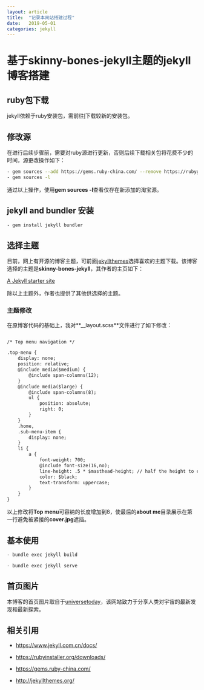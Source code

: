 ```yaml
---
layout: article
title:  "记录本网站搭建过程"
date:   2019-05-01
categories: jekyll
---
```


# 基于skinny-bones-jekyll主题的jekyll博客搭建 #

## ruby包下载 ##

jekyll依赖于ruby安装包，需前往[l](https://rubyinstaller.org/downloads/)下载较新的安装包。

## 修改源 ##

在进行后续步骤前，需要对ruby源进行更新，否则后续下载相关包将花费不少的时间，源更改操作如下：

```bash
- gem sources --add https://gems.ruby-china.com/ --remove https://rubygems.org/
- gem sources -l
```

通过以上操作，使用**gem sources -l**查看仅存在新添加的淘宝源。

## jekyll and bundler 安装 ##

```bash
- gem install jekyll bundler
```

## 选择主题 ##

目前，网上有开源的博客主题，可前面[jekyllthemes](http://jekyllthemes.org/)选择喜欢的主题下载。该博客选择的主题是**skinny-bones-jekyll**，其作者的主页如下：

[A Jekyll starter site](http://mademistakes.com/)

除以上主题外，作者也提供了其他供选择的主题。

### 主题修改 ###

在原博客代码的基础上，我对**__layout.scss**文件进行了如下修改：

```html

/* Top menu navigation */

.top-menu {
	display: none;
	position: relative;
	@include media($medium) {
		@include span-columns(12);
	}
	@include media($large) {
		@include span-columns(8);
		ul {
			position: absolute;
			right: 0;
		}
	}
	.home,
	.sub-menu-item {
		display: none;
	}
	li {
		a {
			font-weight: 700;
			@include font-size(16,no);
			line-height: .5 * $masthead-height; // half the height to center vertically
			color: $black;
			text-transform: uppercase;
		}
	}
}


```

以上修改将**Top menu**可容纳的长度增加到8，使最后的**about me**目录展示在第一行避免被紧接的**cover.jpg**遮挡。

## 基本使用 ##

```bash
- bundle exec jekyll build

- bundle exec jekyll serve
```

## 首页图片 ##

本博客的首页图片取自于[universetoday](https://www.universetoday.com/)，该网站致力于分享人类对宇宙的最新发现和最新探索。

## 相关引用 ##

- <https://www.jekyll.com.cn/docs/>

- <https://rubyinstaller.org/downloads/>

- <https://gems.ruby-china.com/>

- <http://jekyllthemes.org/>













